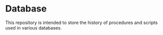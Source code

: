 # Database 
This repository is intended to store the history of procedures and scripts used in various databases.
